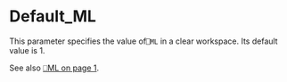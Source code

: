 # Default_ML

This parameter specifies the value of`⎕ML` in a clear workspace. Its default value is 1.

See also [⎕ML on page 1](../../The%20APL%20Environment/Configuration%20Dialog%20Session%20Tab.htm#Default_ML).
